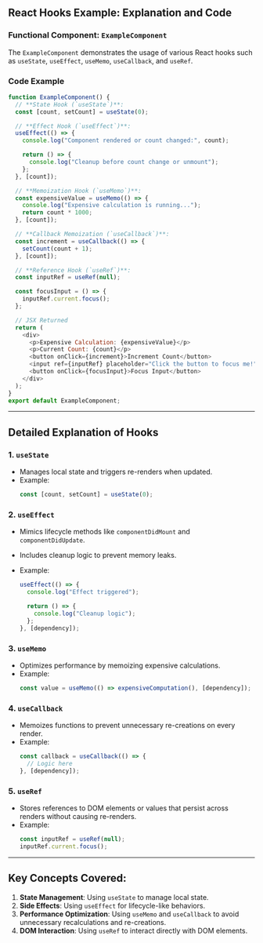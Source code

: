 ## React Hooks Example: Explanation and Code

### Functional Component: `ExampleComponent`

The `ExampleComponent` demonstrates the usage of various React hooks such as `useState`, `useEffect`, `useMemo`, `useCallback`, and `useRef`.

### Code Example

```javascript
function ExampleComponent() {
  // **State Hook (`useState`)**:
  const [count, setCount] = useState(0);

  // **Effect Hook (`useEffect`)**:
  useEffect(() => {
    console.log("Component rendered or count changed:", count);

    return () => {
      console.log("Cleanup before count change or unmount");
    };
  }, [count]);

  // **Memoization Hook (`useMemo`)**:
  const expensiveValue = useMemo(() => {
    console.log("Expensive calculation is running...");
    return count * 1000;
  }, [count]);

  // **Callback Memoization (`useCallback`)**:
  const increment = useCallback(() => {
    setCount(count + 1);
  }, [count]);

  // **Reference Hook (`useRef`)**:
  const inputRef = useRef(null);

  const focusInput = () => {
    inputRef.current.focus();
  };

  // JSX Returned
  return (
    <div>
      <p>Expensive Calculation: {expensiveValue}</p>
      <p>Current Count: {count}</p>
      <button onClick={increment}>Increment Count</button>
      <input ref={inputRef} placeholder="Click the button to focus me!" />
      <button onClick={focusInput}>Focus Input</button>
    </div>
  );
}
export default ExampleComponent;
```

---

## Detailed Explanation of Hooks

### 1. `useState`

- Manages local state and triggers re-renders when updated.
- Example:
  ```javascript
  const [count, setCount] = useState(0);
  ```

### 2. `useEffect`

- Mimics lifecycle methods like `componentDidMount` and `componentDidUpdate`.
- Includes cleanup logic to prevent memory leaks.
- Example:

  ```javascript
  useEffect(() => {
    console.log("Effect triggered");

    return () => {
      console.log("Cleanup logic");
    };
  }, [dependency]);
  ```

### 3. `useMemo`

- Optimizes performance by memoizing expensive calculations.
- Example:
  ```javascript
  const value = useMemo(() => expensiveComputation(), [dependency]);
  ```

### 4. `useCallback`

- Memoizes functions to prevent unnecessary re-creations on every render.
- Example:
  ```javascript
  const callback = useCallback(() => {
    // Logic here
  }, [dependency]);
  ```

### 5. `useRef`

- Stores references to DOM elements or values that persist across renders without causing re-renders.
- Example:
  ```javascript
  const inputRef = useRef(null);
  inputRef.current.focus();
  ```

---

## Key Concepts Covered:

1. **State Management**: Using `useState` to manage local state.
2. **Side Effects**: Using `useEffect` for lifecycle-like behaviors.
3. **Performance Optimization**: Using `useMemo` and `useCallback` to avoid unnecessary recalculations and re-creations.
4. **DOM Interaction**: Using `useRef` to interact directly with DOM elements.

```

```

